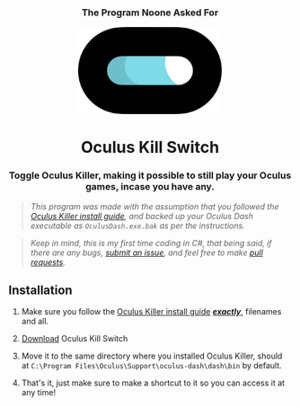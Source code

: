 <h3 align="center">The Program Noone Asked For</h3>
<p align="center">
    <img src="./icon.png" width="256px" />
</p>
<h1 align="center"> Oculus Kill Switch </h1>

<h3 align="center">Toggle Oculus Killer, making it possible to still play your Oculus games, incase you have any.</h3>

> _This program was made with the assumption that you followed the [Oculus Killer install guide](https://github.com/LibreQuest/OculusKiller#installation), and backed up your Oculus Dash executable as `OculusDash.exe.bak` as per the instructions._

> _Keep in mind, this is my first time coding in C#, that being said, if there are any bugs, [submit an issue](https://github.com/kckarnige/OculusKillSwitch/issues), and feel free to make [pull requests](https://github.com/kckarnige/OculusKillSwitch/pulls)._


## Installation

1. Make sure you follow the [Oculus Killer install guide](https://github.com/LibreQuest/OculusKiller#installation) <u>***exactly***</u>, filenames and all.

2. [Download](https://github.com/kckarnige/OculusKillSwitch/releases) Oculus Kill Switch

3. Move it to the same directory where you installed Oculus Killer, should at `C:\Program Files\Oculus\Support\oculus-dash\dash\bin` by default.

4. That's it, just make sure to make a shortcut to it so you can access it at any time!